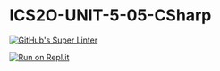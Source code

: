 # ICS2O-UNIT-5-05-CSharp

[![GitHub's Super Linter](https://github.com/MT-Aiden/ICS2O-UNIT-5-05-CSharp/workflows/GitHub's%20Super%20Linter/badge.svg)](https://github.com/MT-Aiden/ICS2O-UNIT-5-05-CSharp/actions)

[![Run on Repl.it](https://repl.it/badge/github/MT-Aiden/ICS2O-UNIT-5-05-CSharp)](https://repl.it/github/MT-Aiden/ICS2O-UNIT-5-05-CSharp)
